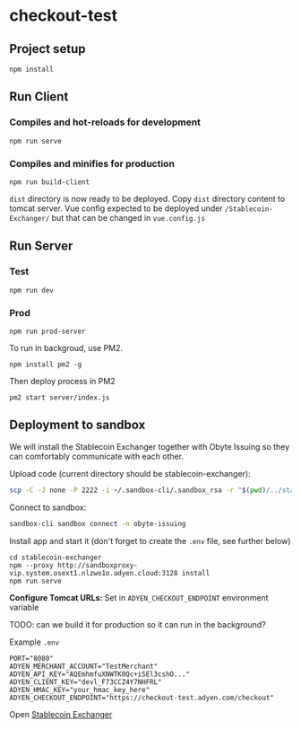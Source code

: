 # checkout-test

## Project setup
```
npm install
```
## Run Client

### Compiles and hot-reloads for development
```
npm run serve
```

### Compiles and minifies for production
```
npm run build-client
```
`dist` directory is now ready to be deployed. Copy `dist` directory content to tomcat server. Vue config expected to 
be deployed under `/Stablecoin-Exchanger/` but that can be changed in `vue.config.js`

## Run Server

### Test

```
npm run dev
```

### Prod
```
npm run prod-server
```
To run in backgroud, use PM2. 
```
npm install pm2 -g
```
Then deploy process in PM2
```
pm2 start server/index.js
```

## Deployment to sandbox

We will install the Stablecoin Exchanger together with Obyte Issuing so they can comfortably communicate with each other.

Upload code (current directory should be stablecoin-exchanger):
```bash
scp -C -J none -P 2222 -i ~/.sandbox-cli/.sandbox_rsa -r "$(pwd)/../stablecoin-exchanger"  sandbox@obyte-issuing.peter-miklos.sb01.k8s.adyen.com:
```

Connect to sandbox:
```bash
sandbox-cli sandbox connect -n obyte-issuing
```

Install app and start it (don't forget to create the `.env` file, see further below)
```text
cd stablecoin-exchanger
npm --proxy http://sandboxproxy-vip.system.osext1.nlzwo1o.adyen.cloud:3128 install
npm run serve
```

**Configure Tomcat URLs:**
Set in `ADYEN_CHECKOUT_ENDPOINT` environment variable

TODO: can we build it for production so it can run in the background?

Example `.env`
```text
PORT="8080"
ADYEN_MERCHANT_ACCOUNT="TestMerchant"
ADYEN_API_KEY="AQEmhmfuXNWTK0Qc+iSEl3cshO..."
ADYEN_CLIENT_KEY="devl_F73CCZ4Y7NHFRL"
ADYEN_HMAC_KEY="your_hmac_key_here"
ADYEN_CHECKOUT_ENDPOINT="https://checkout-test.adyen.com/checkout"
```

Open [Stablecoin Exchanger](http://obyte-issuing.peter-miklos.sb01.k8s.adyen.com:8080/)
